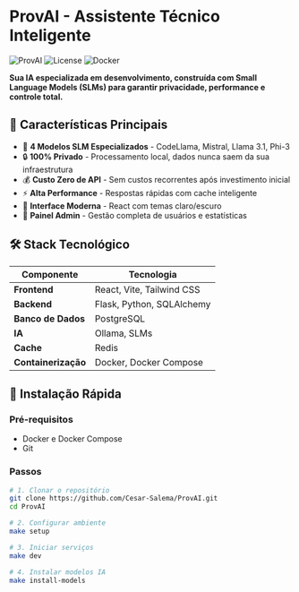 # ProvAI - Assistente Técnico Inteligente

![ProvAI](https://img.shields.io/badge/ProvAI-v1.0.0-blue )
![License](https://img.shields.io/badge/license-MIT-green )
![Docker](https://img.shields.io/badge/docker-ready-blue )

**Sua IA especializada em desenvolvimento, construída com Small Language Models (SLMs) para garantir privacidade, performance e controle total.**

## 🚀 Características Principais

- 🧠 **4 Modelos SLM Especializados** - CodeLlama, Mistral, Llama 3.1, Phi-3
- 🔒 **100% Privado** - Processamento local, dados nunca saem da sua infraestrutura
- 💰 **Custo Zero de API** - Sem custos recorrentes após investimento inicial
- ⚡ **Alta Performance** - Respostas rápidas com cache inteligente
- 🎨 **Interface Moderna** - React com temas claro/escuro
- 👑 **Painel Admin** - Gestão completa de usuários e estatísticas

## 🛠️ Stack Tecnológico

| Componente | Tecnologia |
|------------|------------|
| **Frontend** | React, Vite, Tailwind CSS |
| **Backend** | Flask, Python, SQLAlchemy |
| **Banco de Dados** | PostgreSQL |
| **IA** | Ollama, SLMs |
| **Cache** | Redis |
| **Containerização** | Docker, Docker Compose |

## 🚀 Instalação Rápida

### Pré-requisitos
- Docker e Docker Compose
- Git

### Passos
```bash
# 1. Clonar o repositório
git clone https://github.com/Cesar-Salema/ProvAI.git
cd ProvAI

# 2. Configurar ambiente
make setup

# 3. Iniciar serviços
make dev

# 4. Instalar modelos IA
make install-models
